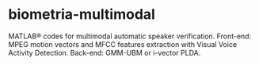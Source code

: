 # biometria-multimodal

MATLAB® codes for multimodal automatic speaker verification.
Front-end: MPEG motion vectors and MFCC features extraction with Visual Voice Activity Detection.
Back-end: GMM-UBM or i-vector PLDA.
